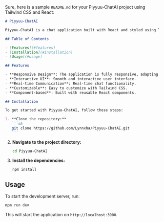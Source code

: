 Sure, here is a sample `README.md` for your Piyyuu-ChatAI project using Tailwind CSS and React:

````markdown
# Piyyuu-ChatAI

Piyyuu-ChatAI is a chat application built with React and styled using Tailwind CSS. This project aims to create a responsive and interactive chat interface, leveraging modern web development practices and tools.

## Table of Contents

- [Features](#features)
- [Installation](#installation)
- [Usage](#usage)

## Features

- **Responsive Design**: The application is fully responsive, adapting to various screen sizes.
- **Interactive UI**: Smooth and interactive user interface.
- **Real-time Communication**: Real-time chat functionality.
- **Customizable**: Easy to customize with Tailwind CSS.
- **Component-based**: Built with reusable React components.

## Installation

To get started with Piyyuu-ChatAI, follow these steps:

1. **Clone the repository:**
   ```sh
   git clone https://github.com/Lynnxha/Piyyuu-ChatAI.git
   ```
````

2. **Navigate to the project directory:**

   ```sh
   cd Piyyuu-ChatAI
   ```

3. **Install the dependencies:**
   ```sh
   npm install
   ```

## Usage

To start the development server, run:

```sh
npm run dev
```

This will start the application on `http://localhost:3000`.
